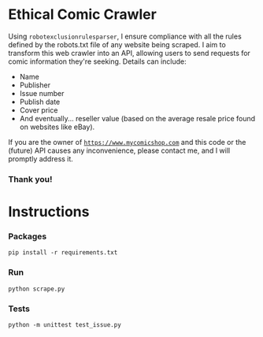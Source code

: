 # Ethical Comic Crawler

Using `robotexclusionrulesparser`, I ensure compliance with all the rules defined by the robots.txt file of any website being scraped. I aim to transform this web crawler into an API, allowing users to send requests for comic information they're seeking. Details can include:

- Name
- Publisher
- Issue number
- Publish date
- Cover price
- And eventually... reseller value (based on the average resale price found on websites like eBay).

If you are the owner of [`https://www.mycomicshop.com`](https://www.mycomicshop.com) and this code or the (future) API causes any inconvenience, please contact me, and I will promptly address it.

###  Thank you!

# Instructions

### Packages

`pip install -r requirements.txt`

### Run
`python scrape.py`

### Tests
`python -m unittest test_issue.py`
